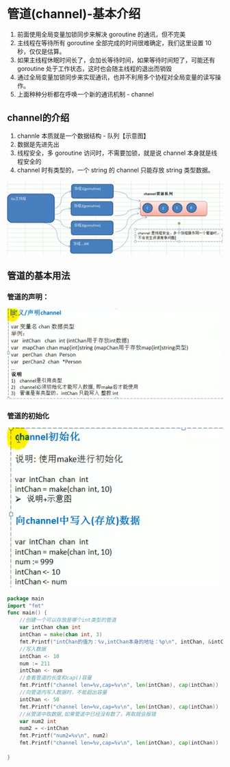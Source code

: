 #   管道(channel)-基本介绍

1. 前面使用全局变量加锁同步来解决 goroutine 的通讯，但不完美
2. 主线程在等待所有 goroutine 全部完成的时间很难确定，我们这里设置 10 秒，仅仅是估算。
3. 如果主线程休眠时间长了，会加长等待时间，如果等待时间短了，可能还有 goroutine 处于工作状态，这时也会随主线程的退出而销毁
4. 通过全局变量加锁同步来实现通讯，也并不利用多个协程对全局变量的读写操作。
5. 上面种种分析都在呼唤一个新的通讯机制 - channel

## channel的介绍

1. channle 本质就是一个数据结构 - 队列【示意图】
2. 数据是先进先出
3. 线程安全，多 goroutine 访问时，不需要加锁，就是说 channel 本身就是线程安全的
4. channel 时有类型的，一个 string 的 channel 只能存放 string 类型数据。

![image-20250802091845788](管道的基本介绍.assets/image-20250802091845788.png)



## 管道的基本用法

### 管道的声明：

![image-20250802092642638](管道的基本介绍.assets/image-20250802092642638.png)

### 管道的初始化

![image-20250802144015002](管道的基本介绍.assets/image-20250802144015002.png)

```go
package main
import "fmt"
func main() {
	//创建一个可以存放是哪个int类型的管道
	var intChan chan int
	intChan = make(chan int, 3)
	fmt.Printf("intChan的值为：%v,intChan本身的地址：%p\n", intChan, &intChan)
	//写入数据
	intChan <- 10
	num := 211
	intChan <- num
	//查看管道的长度和cap()容量
	fmt.Printf("channel len=%v,cap=%v\n", len(intChan), cap(intChan))
	//向管道内写入数据时，不能超出容量
	intChan <- 50
	fmt.Printf("channel len=%v,cap=%v\n", len(intChan), cap(intChan))
	//从管道中取数据,如果管道中已经没有数了，再取就会报错
	var num2 int
	num2 = <-intChan
	fmt.Printf("num2=%v\n", num2)
	fmt.Printf("channel len=%v,cap=%v\n", len(intChan), cap(intChan))

}
```

